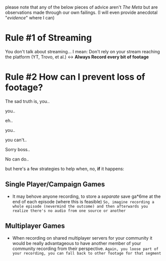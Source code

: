 please note that any of the below pieces of advice aren't *The Meta* but are observations made through our own failings.
(I will even provide anecdotal "*evidence*" where I can)

# Rule #1 of Streaming
You don't talk about streaming...
I mean:
Don't rely on your stream reaching the platform (YT, Trovo, et al.) <-> **Always Record every bit of footage**

# Rule #2 How can I prevent loss of footage?

The sad truth is, you..

you.. 

eh.. 

you.. 

you can't..

Sorry boss.. 

No can do..


but here's a few strategies to help when, no, **if** it happens:

## Single Player/Campaign Games

- It may behove anyone recording, to store a *separate* save ga*6me at the end of each episode (where this is feasible)
`So, imagine recording a whole episode (nevermind the outcome) and then afterwards you realize there's no audio from one source or another`

## Multiplayer Games

- When recording on shared multiplayer servers for your community it would be really advantageous to have another member of
  your community recording from their perspective.
`Again, you loose part of your recording, you can fall back to other footage for that segment`

